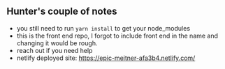 ## Hunter's couple of notes
- you still need to run `yarn install` to get your node_modules
- this is the front end repo, I forgot to include front end in the name and changing it would be rough. 
- reach out if you need help
- netlify deployed site: https://epic-meitner-afa3b4.netlify.com/
